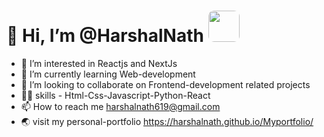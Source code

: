  # 👋 Hi, I’m @HarshalNath <img src="https://media.giphy.com/media/QNFhOolVeCzPQ2Mx85/giphy.gif" width="50" style="border-radius: 9px;"></h2>
- 👀 I’m interested in Reactjs and NextJs
- 🌱 I’m currently learning Web-development
- 💞️ I’m looking to collaborate on Frontend-development related projects
- 🤹‍♂️ skills - Html-Css-Javascript-Python-React
- 📫 How to reach me harshalnath619@gmail.com
- 🌏 visit my personal-portfolio https://harshalnath.github.io/Myportfolio/
<!---
HarshalNath/HarshalNath is a ✨ special ✨ repository because its `README.md` (this file) appears on your GitHub profile.
You can click the Preview link to take a look at your changes.
--->
